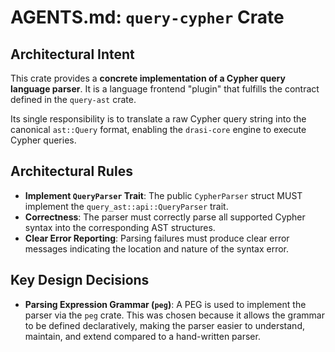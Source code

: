 # AGENTS.md: `query-cypher` Crate

## Architectural Intent

This crate provides a **concrete implementation of a Cypher query language parser**. It is a language frontend "plugin" that fulfills the contract defined in the `query-ast` crate.

Its single responsibility is to translate a raw Cypher query string into the canonical `ast::Query` format, enabling the `drasi-core` engine to execute Cypher queries.

## Architectural Rules

*   **Implement `QueryParser` Trait**: The public `CypherParser` struct MUST implement the `query_ast::api::QueryParser` trait.
*   **Correctness**: The parser must correctly parse all supported Cypher syntax into the corresponding AST structures.
*   **Clear Error Reporting**: Parsing failures must produce clear error messages indicating the location and nature of the syntax error.

## Key Design Decisions

*   **Parsing Expression Grammar (`peg`)**: A PEG is used to implement the parser via the `peg` crate. This was chosen because it allows the grammar to be defined declaratively, making the parser easier to understand, maintain, and extend compared to a hand-written parser.
